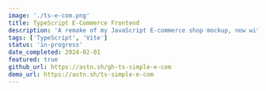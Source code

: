```yaml
---
image: './ts-e-com.png'
title: TypeScript E-Commerce Frontend
description: 'A remake of my JavaScript E-commerce shop mockup, now with Vite!'
tags: ['TypeScript', 'Vite']
status: 'in-progress'
date_completed: 2024-02-01
featured: true
github_url: https://astn.sh/gh-ts-simple-e-com
demo_url: https://astn.sh/ts-simple-e-com
---
```

